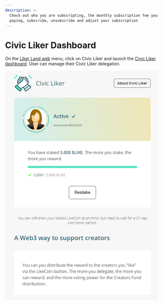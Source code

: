 ```yaml
---
description: >-
  Check out who you are subscripting, the monthly subscription fee you are
  paying, subscribe, unsubscribe and adjust your subscription
---
```


# Civic Liker Dashboard

On the [Liker Land web](https://liker.land/) menu, click on Civic Liker and launch the [Civic Liker dashboard](https://liker.land/civic/dashboard). User can manage their Civic Liker delegation.

![](<../../.gitbook/assets/Civic Liker Dashboard-en.png>)
